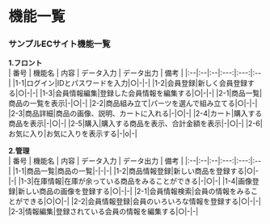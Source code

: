 # 機能一覧
### サンプルECサイト機能一覧
**1.フロント**  
 | 番号 | 機能名 | 内容 | データ入力 | データ出力 | 備考 |
 |:--|:--|:--|:---:|:---:|:--|
 |1-1|ログイン|IDとパスワードを入力|○|-|-|
 |1-2|会員登録|新しく会員登録する|○|-|-|
 |1-3|会員情報編集|登録した会員情報を編集する|○|-|-|
 |2-1|商品一覧|商品の一覧を表示|-|○|-|
 |2-2|商品組み立て|パーツを選んで組み立てる|○|-|-|
 |2-3|商品詳細|商品の画像、説明、カートに入れる|-|○|-|
 |2-4|カート|購入する商品を表示|-|○|-|
 |2-5|購入|購入する商品を表示、合計金額を表示|-|○|-|
 |2-6|お気に入り|お気に入りを表示する|-|o|-|
 
 **2.管理**  
 | 番号 | 機能名 | 内容 | データ入力 | データ出力 | 備考 |
 |:--|:--|:--|:---:|:---:|:--|
 |1-1|商品一覧|商品の一覧|-|-|-|
 |1-2|商品情報登録|新しい商品を登録する|○|-|-|
 |1-3|在庫情報|在庫が余っている商品をみることができる|-|○|-|
 |1-4|画像登録|新しい商品の画像を登録する|○|-|-|
 |2-1|会員情報検索|会員の情報をみることができる|○|○|-|
 |2-2|会員情報登録|会員のいろいろな情報を登録する|○|-|-|
 |2-3|情報編集|登録されている会員の情報を編集する|○|-|-|



